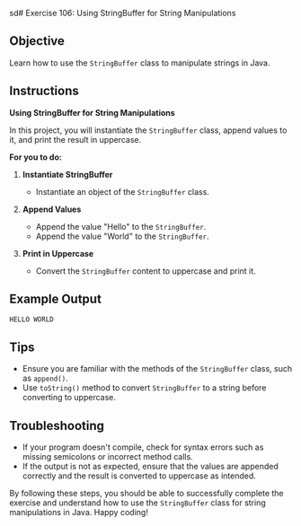 sd# Exercise 106: Using StringBuffer for String Manipulations

## Objective
Learn how to use the `StringBuffer` class to manipulate strings in Java.

## Instructions

**Using StringBuffer for String Manipulations**

In this project, you will instantiate the `StringBuffer` class, append values to it, and print the result in uppercase.

**For you to do:**

1. **Instantiate StringBuffer**
    - Instantiate an object of the `StringBuffer` class.

2. **Append Values**
    - Append the value "Hello" to the `StringBuffer`.
    - Append the value "World" to the `StringBuffer`.

3. **Print in Uppercase**
    - Convert the `StringBuffer` content to uppercase and print it.

## Example Output
```
HELLO WORLD
```

## Tips
- Ensure you are familiar with the methods of the `StringBuffer` class, such as `append()`.
- Use `toString()` method to convert `StringBuffer` to a string before converting to uppercase.

## Troubleshooting
- If your program doesn't compile, check for syntax errors such as missing semicolons or incorrect method calls.
- If the output is not as expected, ensure that the values are appended correctly and the result is converted to uppercase as intended.

By following these steps, you should be able to successfully complete the exercise and understand how to use the `StringBuffer` class for string manipulations in Java. Happy coding!
